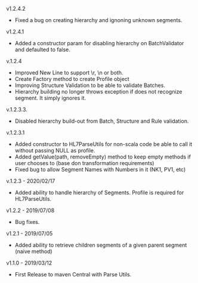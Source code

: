 
v1.2.4.2
- Fixed a bug on creating hierarchy and ignoning unknown segments.

v1.2.4.1
- Added a constructor param for disabling hierarchy on BatchValidator and defaulted to false.

v.1.2.4
- Improved New Line to support \r, \n or both.
- Create Factory method to create Profile object
- Improving Structure Validation to be able to validate Batches.
- Hierarchy building no longer throws exception if does not recognize segment. It simply ignores it.


v.1.2.3.3.
- Disabled hierarchy build-out from Batch, Structure and Rule validation.

v.1.2.3.1
- Added constructor to HL7ParseUtils for non-scala code be able to call it without passing NULL as profile.
- Added getValue(path, removeEmpty) method to keep empty methods if user chooses to (base don transformation requirements)
- Fixed bug to allow Segment Names with Numbers in it (NK1, PV1, etc)

v.1.2.3 - 2020/02/17
- Added ability to handle hierarchy of Segments. Profile is required for HL7ParseUtils.

v1.2.2 - 2019/07/08
- Bug fixes.

v1.2.1 - 2019/07/05
- Added ability to retrieve children segments of a given parent segment (naive method)

v1.1.0 - 2019/03/12
- First Release to maven Central with Parse Utils.